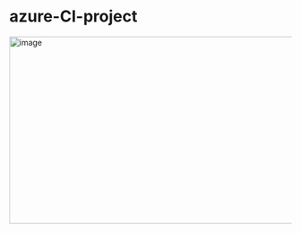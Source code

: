 # azure-CI-project
<img width="1217" height="334" alt="image" src="https://github.com/user-attachments/assets/83f89a7d-d30b-4095-9b2d-773b4fd6cb42" />

